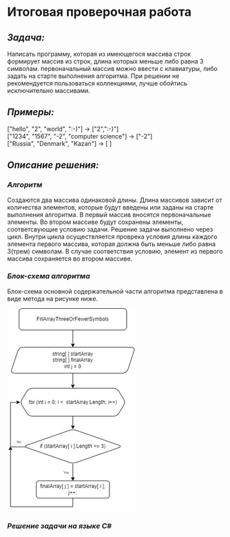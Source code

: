 # Итоговая проверочная работа

## *Задача:*  
Написать программу, которая из имеющегося массива строк формирует массив из строк, длина которых меньше либо равна 3 символам. первоначальный массив можно ввести с клавиатуры, либо задать на старте выполнения алгоритма. При решении не рекомендуется пользоваться коллекциями, лучше обойтись исключительно массивами.

## *Примеры:*  
["hello", "2", "world", ":-)"] -> ["2",":-)"]  
["1234", "1567", "-2", "computer science"] -> ["-2"]  
["Russia", "Denmark", "Kazan"] -> [ ]

## *Описание решения:*  
### *Алгоритм*
Создаются два массива одинаковой длины. Длина массивов зависит от количества элементов, которые будут введены или заданы на старте выполнения алгоритма. В первый массив вносятся первоначальные элементы. Во втором массиве будут сохранены элементы, соответсвующие условию задачи. Решение задачи выполнено через цикл. Внутри цикла осуществляется проврека условия длины каждого элемента первого массива, которая должна быть меньше либо равна 3(трем) символам. В случае соответствия условию, элемент из первого массива сохраняется во втором массиве.


### *Блок-схема алгоритма*
Блок-схема основной содержательной части алгоритма представлена в виде метода на рисунке ниже.

![block diagram](BlockDiagramOfTheAlgorithm.jpg)


### *Решение задачи на языке C#*

